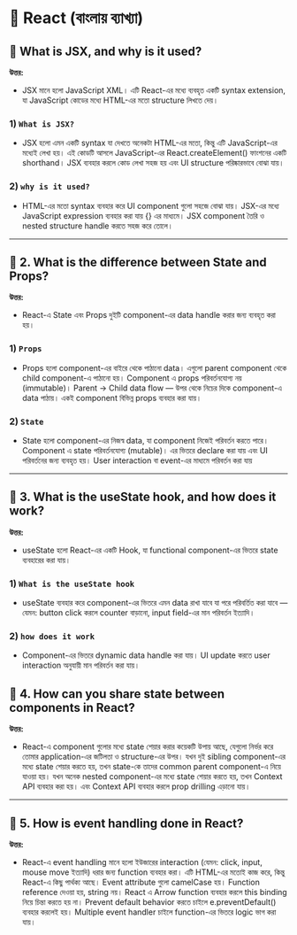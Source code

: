 # 📘 React (বাংলায় ব্যাখ্যা)

## 📌 What is JSX, and why is it used?


**উত্তর:** 

- JSX মানে হলো JavaScript XML। এটি React-এর মধ্যে ব্যবহৃত একটি syntax extension, যা JavaScript কোডের মধ্যে HTML-এর মতো structure লিখতে দেয়।


### 1) `What is JSX?`

- JSX হলো এমন একটি syntax যা দেখতে অনেকটা HTML-এর মতো, কিন্তু এটি JavaScript-এর মধ্যেই লেখা হয়। এই কোডটি আসলে JavaScript-এর React.createElement() ফাংশনের একটি shorthand। JSX ব্যবহার করলে কোড লেখা সহজ হয় এবং UI structure পরিষ্কারভাবে বোঝা যায়।


### 2) `why is it used?`

- HTML-এর মতো syntax ব্যবহার করে UI component গুলো সহজে বোঝা যায়। JSX-এর মধ্যে JavaScript expression ব্যবহার করা যায় {} এর মাধ্যমে। JSX component তৈরি ও nested structure handle করতে সহজ করে তোলে।


---





## 📌 2. What is the difference between State and Props?


**উত্তর:** 

- React-এ State এবং Props দুইটি component-এর data handle করার জন্য ব্যবহৃত করা হয়।


### 1) `Props`

- Props হলো component-এর বাইরে থেকে পাঠানো data। এগুলো parent component থেকে child component-এ পাঠানো হয়। Component এ props পরিবর্তনযোগ্য নয় (immutable)। Parent → Child data flow — উপর থেকে নিচের দিকে component-এ data পাঠায়। একই component বিভিন্ন props ব্যবহার করা যায়।


### 2) `State`

- State হলো component-এর নিজস্ব data, যা component নিজেই পরিবর্তন করতে পারে। Component এ ‍state পরিবর্তনযোগ্য (mutable)। এর ভিতরে declare করা যায় এবং UI পরিবর্তনের জন্য ব্যবহৃত হয়। User interaction বা event-এর মাধ্যমে পরিবর্তন করা যায়


---





## 📌 3. What is the useState hook, and how does it work?

**উত্তর:**  

- useState হলো React-এর একটি Hook, যা functional component-এর ভিতরে state ব্যবহারের করা যায়।

### 1) `What is the useState hook`

- useState ব্যবহার করে component-এর ভিতরে এমন data রাখা যাবে যা পরে পরিবর্তিত করা যাবে — যেমন: button click করলে counter বাড়ানো, input field-এর মান পরিবর্তন ইত্যাদি।


### 2) `how does it work`

- Component-এর ভিতরে dynamic data handle করা যায়। UI update করতে user interaction অনুযায়ী মান পরিবর্তন করা যায়।


## 📌 4. How can you share state between components in React?

**উত্তর:**  
- React-এ component গুলোর মধ্যে state শেয়ার করার কয়েকটি উপায় আছে, যেগুলো নির্ভর করে তোমার application-এর জটিলতা ও structure-এর উপর। যখন দুই sibling component-এর মধ্যে state শেয়ার করতে হয়, তখন state-কে তাদের common parent component-এ নিয়ে যাওয়া হয়। যখন অনেক nested component-এর মধ্যে state শেয়ার করতে হয়, তখন Context API ব্যবহার করা হয়। এবং Context API ব্যবহার করলে prop drilling এড়ানো যায়।

---

## 📌 5. How is event handling done in React?

**উত্তর:**  
- React-এ event handling মানে হলো ইউজারের interaction (যেমন: click, input, mouse move ইত্যাদি) ধরার জন্য function ব্যবহার করা। এটি HTML-এর মতোই কাজ করে, কিন্তু React-এ কিছু পার্থক্য আছে। Event attribute গুলো camelCase হয়। Function reference দেওয়া হয়, string নয়। React এ Arrow function ব্যবহার করলে this binding নিয়ে চিন্তা করতে হয় না। Prevent default behavior করতে চাইলে e.preventDefault() ব্যবহার করলেই হয়। Multiple event handler চাইলে function-এর ভিতরে logic ভাগ করা যায়।

